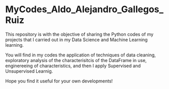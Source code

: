 # MyCodes_Aldo_Alejandro_Gallegos_Ruiz
This repository is with the objective of sharing the Python codes of my projects that I carried out in my Data Science and Machine Learning learning.

You will find in my codes the application of techniques of data cleaning, exploratory analysis of the characterisitcis of the DataFrame in use, enginereeing of characteristics, and then I apply Supervised and Unsupervised Learnig.

Hope you find it useful for your own developments!
